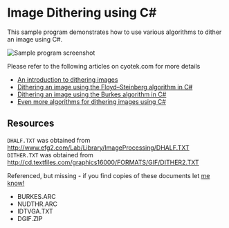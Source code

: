 Image Dithering using C#
========================

This sample program demonstrates how to use various algorithms to dither an image using C#.

![Sample program screenshot](dithering-atkinson.png)

Please refer to the following articles on cyotek.com for more details

* [An introduction to dithering images](http://www.cyotek.com/blog/an-introduction-to-dithering-images)
* [Dithering an image using the Floyd–Steinberg algorithm in C#](http://www.cyotek.com/blog/dithering-an-image-using-the-floyd-steinberg-algorithm-in-csharp)
* [Dithering an image using the Burkes algorithm in C#](http://www.cyotek.com/blog/dithering-an-image-using-the-burkes-algorithm-in-csharp)
* [Even more algorithms for dithering images using C#](http://www.cyotek.com/blog/even-more-algorithms-for-dithering-images-using-csharp)

Resources
---------
`DHALF.TXT` was obtained from <http://www.efg2.com/Lab/Library/ImageProcessing/DHALF.TXT>  
`DITHER.TXT` was obtained from <http://cd.textfiles.com/graphics16000/FORMATS/GIF/DITHER2.TXT>

Referenced, but missing - if you find copies of these documents let [me know!](https://github.com/cyotek/Dithering/issues)

* BURKES.ARC
* NUDTHR.ARC
* IDTVGA.TXT
* DGIF.ZIP

